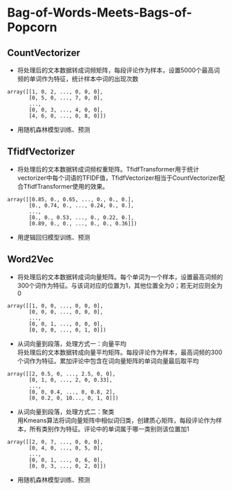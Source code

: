 # Bag-of-Words-Meets-Bags-of-Popcorn
## CountVectorizer
- 将处理后的文本数据转成词频矩阵，每段评论作为样本，设置5000个最高词频的单词作为特征，统计样本中词的出现次数
```
array([[1, 0, 2, ..., 0, 0, 0],  
       [0, 5, 0, ..., 7, 0, 0],  
       ...,  
       [0, 0, 3, ..., 4, 0, 0],  
       [4, 6, 0, ..., 0, 8, 0]]) 
```
- 用随机森林模型训练、预测
## TfidfVectorizer
- 将处理后的文本数据转成词频权重矩阵。TfidfTransformer用于统计vectorizer中每个词语的TFIDF值，TfidfVectorizer相当于CountVectorizer配合TfidfTransformer使用的效果。
```
array([[0.85, 0., 0.65, ..., 0., 0., 0.],
       [0., 0.74, 0., ..., 0.24, 0., 0.],
       ...,
       [0., 0., 0.53, ..., 0., 0.22, 0.],
       [0.89, 0., 0., ..., 0., 0., 0.36]])
```
- 用逻辑回归模型训练、预测
## Word2Vec
- 将处理后的文本数据转成词向量矩阵。每个单词为一个样本，设置最高词频的300个词作为特征。与该词对应的位置为1，其他位置全为0；若无对应则全为0
```
array([[1, 0, 0, ..., 0, 0, 0],  
       [0, 0, 0, ..., 0, 0, 0],  
       ...,  
       [0, 0, 1, ..., 0, 0, 0],  
       [0, 0, 0, ..., 0, 1, 0]]) 
```
- 从词向量到段落，处理方式一：向量平均  
将处理后的文本数据转成向量平均矩阵。每段评论作为样本，最高词频的300个词作为特征。累加评论中包含在词向量矩阵的单词向量最后取平均
```
array([[2, 0.5, 0, ..., 2.5, 0, 0],  
       [0, 1, 0, ..., 2, 0, 0.33],  
       ...,  
       [0, 0, 0.4, ..., 0, 0.8, 2],  
       [0, 0.2, 0, 10..., 0, 1, 0]]) 
```
- 从词向量到段落，处理方式二：聚类  
用Kmeans算法将词向量矩阵中相似词归类，创建质心矩阵，每段评论作为样本，所有类别作为特征。评论中的单词属于哪一类别则该位置加1
```
array([[2, 0, 7, ..., 0, 0, 0],  
       [0, 4, 0, ..., 0, 5, 0],  
       ...,  
       [0, 0, 1, ..., 0, 6, 0],  
       [0, 0, 3, ..., 0, 2, 0]]) 
```
- 用随机森林模型训练、预测
